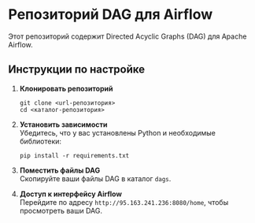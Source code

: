 # Репозиторий DAG для Airflow

Этот репозиторий содержит Directed Acyclic Graphs (DAG) для Apache Airflow.

## Инструкции по настройке

1. **Клонировать репозиторий** 
   ```
   git clone <url-репозитория>  
   cd <каталог-репозитория>
   ```
   
2. **Установить зависимости**  
   Убедитесь, что у вас установлены Python и необходимые библиотеки:  

   ```
   pip install -r requirements.txt
   ```

3. **Поместить файлы DAG**  
   Скопируйте ваши файлы DAG в каталог `dags`.


4. **Доступ к интерфейсу Airflow**  
   Перейдите по адресу `http://95.163.241.236:8080/home`, чтобы просмотреть ваши DAG.

